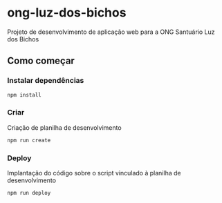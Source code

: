 # ong-luz-dos-bichos
Projeto de desenvolvimento de aplicação web para a ONG Santuário Luz dos Bichos

## Como começar

### Instalar dependências
```bash
npm install
```

### Criar 

Criação de planilha de desenvolvimento

```bash
npm run create
```

### Deploy

Implantação do código sobre o script vinculado à planilha de desenvolvimento

```bash
npm run deploy
```

